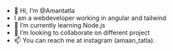 - 👋 Hi, I’m @Amantatla
- I am a webdeveloper working in angular and tailwind 
- 🌱 I’m currently learning Node.js
- 💞️ I’m looking to collaborate on different project
- 📫 You can reach me at instagram (amaan_tatla).
